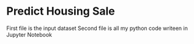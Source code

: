 # Predict Housing Sale
First file is the input dataset
Second file is all my python code writeen in Jupyter Notebook 
